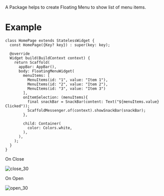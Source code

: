 <!-- 
This README describes the package. If you publish this package to pub.dev,
this README's contents appear on the landing page for your package.

For information about how to write a good package README, see the guide for
[writing package pages](https://dart.dev/guides/libraries/writing-package-pages). 

For general information about developing packages, see the Dart guide for
[creating packages](https://dart.dev/guides/libraries/create-library-packages)
and the Flutter guide for
[developing packages and plugins](https://flutter.dev/developing-packages). 
-->


A Package helps to create Floating Menu to show list of menu items.

# Example

```
class HomePage extends StatelessWidget {
  const HomePage({Key? key}) : super(key: key);

  @override
  Widget build(BuildContext context) {
    return Scaffold(
      appBar: AppBar(),
      body: FloatingMenuWidget(
        menuItems: [
          MenuItems(id: "1", value: "Item 1"),
          MenuItems(id: "2", value: "Item 2"),
          MenuItems(id: "3", value: "Item 3")
        ],
        onItemSelection: (menuItems){
          final snackBar = SnackBar(content: Text("${menuItems.value} Clicked"));
          ScaffoldMessenger.of(context).showSnackBar(snackBar);
        },

        child: Container(
          color: Colors.white,
        ),
      ),
    );
  }
}
```
On Close

![close_30](https://user-images.githubusercontent.com/24270217/143526194-8eb57c90-31a6-4bc3-bbfc-1ed86fa386fa.jpg)

On Open

![open_30](https://user-images.githubusercontent.com/24270217/143526217-41c3d252-eaef-4787-9383-d882ab30d054.jpg)

